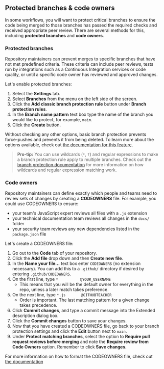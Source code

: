 ## Protected branches & code owners

In some workflows, you will want to protect critical branches to ensure the code being merged to those branches has passed the required checks and received appropriate peer review. There are several methods for this, including **protected branches** and **code owners**.

### Protected branches

Repository maintainers can prevent merges to specific branches that have not met predefined criteria. These criteria can include peer reviews, tests run by integrations such as a Continuous Integration services or code quality, or until a specific code owner has reviewed and approved changes.

Let's enable protected branches:

1. Select the **Settings** tab.
1. Select **Branches** from the menu on the left side of the screen.
1. Click the **Add classic branch protection rule** button under **Branch protection rules**.
1. In the **Branch name pattern** text box type the name of the branch you would like to protect, for example, `main`.
1. Click the **Create** button.

Without checking any other options, basic branch protection prevents force-pushes and prevents it from being deleted. To learn more about the options available, check out [the documentation for this feature](https://help.github.com/articles/defining-the-mergeability-of-pull-requests/).

> **Pro-tip:** You can use wildcards (`*`, `?`) and regular expressions to make a branch protection rule apply to multiple branches.  Check out the [branch protection documentation](https://help.github.com/en/articles/configuring-protected-branches) for more information on how wildcards and regular expression matching work.

### Code owners

Repository maintainers can define exactly which people and teams need to review sets of changes by creating a **CODEOWNERS** file. For example, you could use CODEOWNERS to ensure:

- your team's JavaScript expert reviews all files with a `.js` extension
- your technical documentation team reviews all changes in the `docs/` folder
- your security team reviews any new dependencies listed in the `package.json` file

Let's create a CODEOWNERS file:

1. Go out to the **Code** tab of your repository.
1. Click the **Add file** drop down and then **Create new file**.
1. In the **Name your file...** text box enter `CODEOWNERS` (no extension necessary). You can add this to a `.github/` directory if desired by entering `.github/CODEOWNERS`.
1. On the first line, type `*          @YOUR_USERNAME`
   - This means that you will be the default owner for everything in the repo, unless a later match takes preference.
1. On the next line, type `*.js       @GITHUBTEACHER`
   - Order is important. The last matching pattern for a given change takes precedence.
1. Click **Commit changes**, and type a commit message into the Extended description dialog box.
1. Click the **Commit changes** button to save your changes.
1. Now that you have created a CODEOWNERS file, go back to your branch protection settings and click the **Edit** button next to `main`.
1. Under **Protect matching branches**, select the option to **Require pull request reviews before merging** and note the **Require review from Code Owners** option. Remember to click **Save changes**.

For more information on how to format the CODEOWNERS file, check out [the documentation](https://help.github.com/articles/about-codeowners/)
